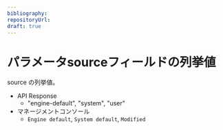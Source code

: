 ```yaml
---
bibliography: 
repositoryUrl:
draft: true
---
```


# パラメータsourceフィールドの列挙値

source の列挙値。

- API Response
  - "engine-default", "system", "user"
- マネージメントコンソール
  - `Engine default`, `System default`, `Modified`
